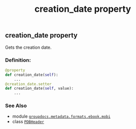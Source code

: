 ﻿---
title: creation_date property
second_title: GroupDocs.Metadata for Python via .NET API References
description: 
type: docs
url: /python-net/groupdocs.metadata.formats.ebook.mobi/pdbheader/creation_date/
is_root: false
weight: 130
---

## creation_date property


Gets the creation date.
### Definition:
```python
@property
def creation_date(self):
    ...
@creation_date.setter
def creation_date(self, value):
    ...
```

### See Also
* module [`groupdocs.metadata.formats.ebook.mobi`](../../)
* class [`PDBHeader`](/metadata/python-net/groupdocs.metadata.formats.ebook.mobi/pdbheader)
